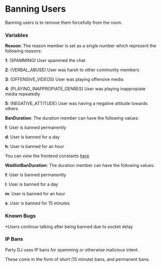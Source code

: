 # Banning Users


Banning users is to remove them forcefully from the room.

### Variables


**Reason**: The reason member is set as a single number which represent the following reasons:

**1**: (SPAMMING) User spammed the chat

**2**: (VERBAL_ABUSE) User was harsh to other community members

**3**: (OFFENSIVE_VIDEOS) User was playing offensive media

**4**: (PLAYING_INAPPROPIATE_GENRES) User was playing inappropiate media repeatedly

**5**: (NEGATIVE_ATTITUDE) User was having a negative attitude towards others



**BanDuration**: The duration member can have the following values:

**f**: User is banned permanently

**d**: User is banned for a day

**h**: User is banned for an hour

You can view the frontend constants [here](/api/constants.md)

**WaitlistBanDuration**: The duration member can have the following values:

**f**: User is banned permanently

**l**: User is banned for a day

**m**: User is banned for an hour

**s**: User is banned for 15 minutes

### Known Bugs

*Users continue talking after being banned due to socket delay

### IP Bans

Party DJ uses IP bans for spamming or otherwise malicious intent.

These come in the form of short (15 minute) bans, and permanent bans.